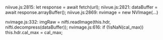 niivue.js:2815: let response = await fetch(url);
niivue.js:2821: dataBuffer = await response.arrayBuffer();
niivue.js:2869: nvimage = new NVImage(...)

nvimage.js:332: imgRaw = nifti.readImage(this.hdr, nifti.decompress(dataBuffer));
nvimage.js:616: if (!isNaN(cal_max)) this.hdr.cal_max = cal_max;
